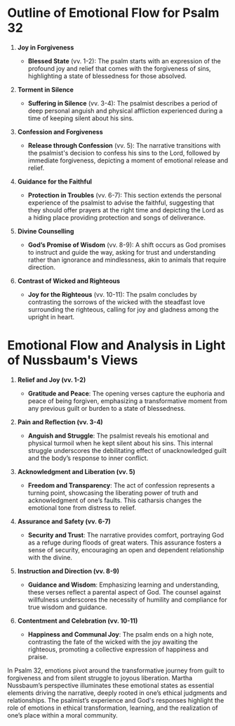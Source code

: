 # Outline of Emotional Flow for Psalm 32

1. **Joy in Forgiveness**
    - **Blessed State** (vv. 1-2): The psalm starts with an expression of the profound joy and relief that comes with the forgiveness of sins, highlighting a state of blessedness for those absolved.

2. **Torment in Silence**
    - **Suffering in Silence** (vv. 3-4): The psalmist describes a period of deep personal anguish and physical affliction experienced during a time of keeping silent about his sins.

3. **Confession and Forgiveness**
    - **Release through Confession** (vv. 5): The narrative transitions with the psalmist's decision to confess his sins to the Lord, followed by immediate forgiveness, depicting a moment of emotional release and relief.

4. **Guidance for the Faithful**
    - **Protection in Troubles** (vv. 6-7): This section extends the personal experience of the psalmist to advise the faithful, suggesting that they should offer prayers at the right time and depicting the Lord as a hiding place providing protection and songs of deliverance.

5. **Divine Counselling**
    - **God’s Promise of Wisdom** (vv. 8-9): A shift occurs as God promises to instruct and guide the way, asking for trust and understanding rather than ignorance and mindlessness, akin to animals that require direction.

6. **Contrast of Wicked and Righteous**
    - **Joy for the Righteous** (vv. 10-11): The psalm concludes by contrasting the sorrows of the wicked with the steadfast love surrounding the righteous, calling for joy and gladness among the upright in heart.

# Emotional Flow and Analysis in Light of Nussbaum's Views

1. **Relief and Joy (vv. 1-2)**
    - **Gratitude and Peace**: The opening verses capture the euphoria and peace of being forgiven, emphasizing a transformative moment from any previous guilt or burden to a state of blessedness.

2. **Pain and Reflection (vv. 3-4)**
    - **Anguish and Struggle**: The psalmist reveals his emotional and physical turmoil when he kept silent about his sins. This internal struggle underscores the debilitating effect of unacknowledged guilt and the body’s response to inner conflict.

3. **Acknowledgment and Liberation (vv. 5)**
    - **Freedom and Transparency**: The act of confession represents a turning point, showcasing the liberating power of truth and acknowledgment of one’s faults. This catharsis changes the emotional tone from distress to relief.

4. **Assurance and Safety (vv. 6-7)**
    - **Security and Trust**: The narrative provides comfort, portraying God as a refuge during floods of great waters. This assurance fosters a sense of security, encouraging an open and dependent relationship with the divine.

5. **Instruction and Direction (vv. 8-9)**
    - **Guidance and Wisdom**: Emphasizing learning and understanding, these verses reflect a parental aspect of God. The counsel against willfulness underscores the necessity of humility and compliance for true wisdom and guidance.

6. **Contentment and Celebration (vv. 10-11)**
    - **Happiness and Communal Joy**: The psalm ends on a high note, contrasting the fate of the wicked with the joy awaiting the righteous, promoting a collective expression of happiness and praise.

In Psalm 32, emotions pivot around the transformative journey from guilt to forgiveness and from silent struggle to joyous liberation. Martha Nussbaum’s perspective illuminates these emotional states as essential elements driving the narrative, deeply rooted in one’s ethical judgments and relationships. The psalmist’s experience and God's responses highlight the role of emotions in ethical transformation, learning, and the realization of one’s place within a moral community.
